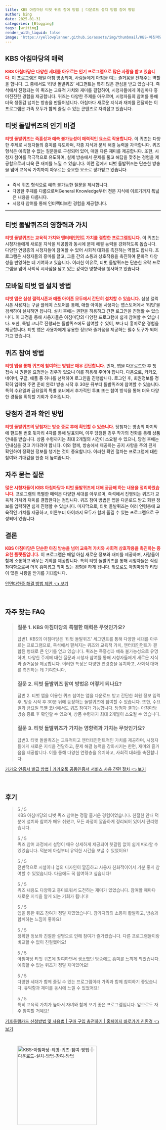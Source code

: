 ```yaml
---
title: KBS 아침마당 티벗 퀴즈 참여 방법 | 다운로드 설치 방법 참여 방법
author: bing
date: 2025-01-31
categories: [Blogging]
tags: [writing]
render_with_liquid: false
image: 'https://yellowplanner.github.io/assets/img/thumbnail/KBS-아침마당-티벗-퀴즈-참여-방법-|-다운로드-설치-방법-참여-방법.webp'
---
```



<h2 id='KBS 아침마당의 매력'>KBS 아침마당의 매력</h2>

<p><b><span style="color: #ee2323;">KBS 아침마당은 다양한 세대를 아우르는 인기 프로그램으로 많은 사랑을 받고 있습니다.</span></b> 이 프로그램은 매일 아침 방송되며, 사람들에게 아침을 여는 즐거움을 전해주는 역할을 합니다. 그 중에서도 ‘티벗 돌발퀴즈’ 세그먼트는 특히 많은 관심을 받고 있습니다. 즉석에서 진행되는 이 퀴즈는 교육적 가치와 재미를 결합하여, 시청자들에게 아침마다 흥미진진한 경험을 제공합니다. 퀴즈는 다양한 주제를 아우르며, 시청자들의 참여를 통해 더욱 생동감 넘치는 방송을 만들어냅니다. 아침마다 새로운 지식과 재미를 전달하는 이 프로그램은 가족 모두가 함께 즐길 수 있는 콘텐츠로 자리잡고 있습니다.</p>

<h2 id='티벗 돌발퀴즈의 인기 비결'>티벗 돌발퀴즈의 인기 비결</h2>

<p><b><span style="color: #ee2323;">티벗 돌발퀴즈는 즉흥성과 예측 불가능성이 매력적인 요소로 작용합니다.</span></b> 이 퀴즈는 다양한 주제로 시청자들의 흥미를 유도하며, 각종 지식과 문제 해결 능력을 자극합니다. 퀴즈 형식은 예측할 수 없는 질문들로 구성되어 있어, 매일 다른 재미를 제공합니다. 또한, 시청자 참여를 적극적으로 유도하여, 실제 방송에서 문제를 풀고 해답을 맞추는 경험을 제공함으로써 더욱 큰 재미를 느낄 수 있습니다. 이런 점에서 티벗 돌발퀴즈는 단순한 방송을 넘어 교육적 가치까지 아우르는 중요한 요소로 평가받고 있습니다.</p>

<hr />

<ul>
    <li>즉석 퀴즈 형식으로 예측 불가능한 질문을 제시합니다.</li>
    <li>다양한 주제를 다룸으로써General Knowledge부터 전문 지식에 이르기까지 폭넓은 내용을 다룹니다.</li>
    <li>시청자 참여를 통해 인터랙티브한 경험을 제공합니다.</li>
</ul>

<hr />

<h2 id='티벗 돌발퀴즈의 영향력과 가치'>티벗 돌발퀴즈의 영향력과 가치</h2>

<p><b><span style="color: #ee2323;">티벗 돌발퀴즈는 교육적 가치와 엔터테인먼트 가치를 결합한 프로그램입니다.</span></b> 이 퀴즈는 시청자들에게 새로운 지식을 제공함과 동시에 문제 해결 능력을 강화하도록 돕습니다. 다양한 연령층의 시청자들이 참여할 수 있어 사회적 대화를 촉진하는 역할도 합니다. 프로그램은 시청자들의 흥미를 끌고, 그들 간의 소통과 상호작용을 촉진하여 문화적 다양성을 반영하는 데 기여하고 있습니다. 이러한 이유로, 티벗 돌발퀴즈는 단순한 오락 프로그램을 넘어 사회적 시사점을 담고 있는 강력한 영향력을 행사하고 있습니다.</p>

<h2 id='모바일 티벗 앱 설치 방법'>모바일 티벗 앱 설치 방법</h2>

<p><b><span style="color: #ee2323;">티벗 앱은 삼성 갤럭시폰과 애플 아이폰 모두에서 간단히 설치할 수 있습니다.</span></b> 삼성 갤럭시폰 사용자는 구글 플레이 스토어를 통해, 애플 아이폰 사용자는 앱스토어에서 ‘티벗’을 검색하여 설치하면 됩니다. 설치 후에는 권한을 허용하고 간편 로그인을 진행할 수 있습니다. 이 과정을 통해 사용자들은 아침마당의 다양한 프로그램에 쉽게 참여할 수 있습니다. 또한, 특별 코너로 진행되는 돌발퀴즈에도 참여할 수 있어, 보다 더 흥미로운 경험을 제공합니다. 티벗 앱은 사용자에게 유용한 정보와 즐거움을 제공하는 필수 도구가 되어가고 있습니다.</p>

<h2 id='퀴즈 참여 방법'>퀴즈 참여 방법</h2>

<p><b><span style="color: #ee2323;">티벗 앱을 통해 퀴즈에 참여하는 방법은 매우 간단합니다.</span></b> 먼저, 앱을 다운로드한 후 첫 접속 시 권한을 요청받는 경우가 있으니 이를 허용해 주어야 합니다. 다음으로, 카카오, 네이버, 구글, 애플 중 하나를 선택하여 로그인을 진행합니다. 로그인 후, 회원정보를 정확히 입력해 주면 준비 완료! 방송 시작 후 30분 뒤부터 돌발퀴즈에 참여할 수 있습니다. 특히 수요일과 금요일의 특별 코너에서 추가적인 투표 또는 참여 방식을 통해 더욱 다양한 경품을 획득할 기회가 주어집니다.</p>

<h2 id='당첨자 결과 확인 방법'>당첨자 결과 확인 방법</h2>

<p><b><span style="color: #ee2323;">티벗 돌발퀴즈의 당첨자는 방송 종료 후에 확인할 수 있습니다.</span></b> 당첨자는 방송의 마지막에 핸드폰 번호 뒷자리 4자를 통해 발표되며, 이후 당첨된 경우 작가의 전화를 통해 상품 안내를 받습니다. 상품 수령까지는 최대 2개월의 시간이 소요될 수 있으니, 당첨 후에는 인내심을 갖고 기다려야 합니다. 이와 함께, 방송에서 제공하는 공지 사항을 주의 깊게 확인하여 정확한 정보를 챙기는 것이 중요합니다. 이러한 확인 절차는 프로그램에 대한 참여와 기대감을 한층 더 높여줍니다.</p>

<h2 id='자주 묻는 질문'>자주 묻는 질문</h2>

<p><b><span style="color: #ee2323;">많은 시청자들이 KBS 아침마당과 티벗 돌발퀴즈에 대해 궁금해 하는 내용을 정리하였습니다.</span></b> 프로그램의 특별한 매력은 다양한 세대를 아우르며, 즉석에서 진행되는 퀴즈가 교육적 가치와 재미를 결합한다는 점입니다. 퀴즈 참여 방법은 앱을 다운로드 받고 회원 정보를 입력하면 쉽게 진행할 수 있습니다. 마지막으로, 티벗 돌발퀴즈는 여러 연령층에 교육적인 가치를 제공하고, 어른부터 아이까지 모두가 함께 즐길 수 있는 프로그램으로 구성되어 있습니다.</p>

<h2 id='결론'>결론</h2>

<p><b><span style="color: #ee2323;">KBS 아침마당은 단순한 아침 방송을 넘어 교육적 가치와 사회적 상호작용을 촉진하는 중요한 플랫폼입니다.</span></b> 이 프로그램은 매일 아침 새로운 정보와 재미를 제공하며, 사람들이 함께 소통하고 배우는 기회를 제공합니다. 특히 티벗 돌발퀴즈를 통해 시청자들은 직접 참여함으로써 더욱 흥미롭고 의미 있는 경험을 하게 됩니다. 앞으로도 아침마당과 티벗이 많은 사랑을 받기를 기대합니다.</p>


<p><a class="click-button" title="안면다한증 해결 방법 제안" href="https://yellowplanner.github.io/posts/%EC%95%88%EB%A9%B4%EB%8B%A4%ED%95%9C%EC%A6%9D-%ED%95%B4%EA%B2%B0-%EB%B0%A9%EB%B2%95-%EC%A0%9C%EC%95%88/" rel="dofollow">안면다한증 해결 방법 제안 👈 보기</a></p><br>
<h2 id='자주_찾는_FAQ'>자주 찾는 FAQ</h2>
<div itemscope="" itemtype="https://schema.org/FAQPage">
<blockquote>
<div itemscope="" itemprop="mainEntity" itemtype="https://schema.org/Question">
<h3 itemprop="name">질문 1. KBS 아침마당의 특별한 매력은 무엇인가요?</h3>
<div itemscope="" itemprop="acceptedAnswer" itemtype="https://schema.org/Answer">
<span itemprop="text">
<p>답변1. KBS의 아침마당은 '티벗 돌발퀴즈' 세그먼트를 통해 다양한 세대를 아우르는 프로그램으로, 즉석에서 펼쳐지는 퀴즈와 교육적 가치, 엔터테인먼트가 결합된 형태로 큰 인기를 얻고 있습니다. 퀴즈는 즉흥성과 예측 불가능성으로 유명하며, 다양한 주제에 대한 질문과 시청자 참여를 통해 시청자들에게 새로운 지식과 즐거움을 제공합니다. 이러한 특징은 다양한 연령층을 유치하고, 사회적 대화를 촉진하는 데 기여합니다.</p>
</span>
</div>
</div>
<div itemscope="" itemprop="mainEntity" itemtype="https://schema.org/Question">
<h3 itemprop="name">질문 2. 티벗 돌발퀴즈 참여 방법은 어떻게 되나요?</h3>
<div itemscope="" itemprop="acceptedAnswer" itemtype="https://schema.org/Answer">
<span itemprop="text">
<p>답변 2. 티벗 앱을 이용한 퀴즈 참여는 앱을 다운로드 받고 간단한 회원 정보 입력 후, 방송 시작 후 30분 뒤에 등장하는 돌발퀴즈에 참여할 수 있습니다. 또한, 수요일과 금요일 특별 코너에서도 퀴즈 참여가 가능합니다. 당첨자 결과는 아침마당 방송 종료 후 확인할 수 있으며, 상품 수령까지 최대 2개월이 소요될 수 있습니다.</p>
</span>
</div>
</div>
<div itemscope="" itemprop="mainEntity" itemtype="https://schema.org/Question">
<h3 itemprop="name">질문 3. 티벗 돌발퀴즈가 가지는 영향력과 가치는 무엇인가요?</h3>
<div itemscope="" itemprop="acceptedAnswer" itemtype="https://schema.org/Answer">
<span itemprop="text">
<p>답변3. 티벗 돌발퀴즈는 교육적이고 엔터테인먼트적인 가치를 제공하며, 시청자들에게 새로운 지식을 전달하고, 문제 해결 능력을 강화시키는 한편, 재미와 즐거움을 제공합니다. 이를 통해 다양한 연령층을 유치하고, 사회적 대화를 촉진합니다.</p>
</span>
</div>
</div>
</blockquote>
</div>
<p><a class="click-button" title="카카오 인증서 발급 방법 | 카카오톡 공동인증서 서비스 사용 간편 절차" href="https://yellowplanner.github.io/posts/%EC%B9%B4%EC%B9%B4%EC%98%A4-%EC%9D%B8%EC%A6%9D%EC%84%9C-%EB%B0%9C%EA%B8%89-%EB%B0%A9%EB%B2%95-%EC%B9%B4%EC%B9%B4%EC%98%A4%ED%86%A1-%EA%B3%B5%EB%8F%99%EC%9D%B8%EC%A6%9D%EC%84%9C-%EC%84%9C%EB%B9%84%EC%8A%A4-%EC%82%AC%EC%9A%A9-%EA%B0%84%ED%8E%B8-%EC%A0%88%EC%B0%A8/" rel="dofollow">카카오 인증서 발급 방법 | 카카오톡 공동인증서 서비스 사용 간편 절차 👈 보기</a></p><br>
<h2 id='후기'>후기</h2>
<div itemscope itemtype="https://schema.org/Product">
  <blockquote>
  <div itemprop="review" itemscope itemtype="https://schema.org/Review">
      <div itemprop="reviewRating" itemscope itemtype="https://schema.org/Rating"> <span itemprop="ratingValue">5</span> / <span itemprop="bestRating">5</span> </div>
      <span itemprop="reviewBody">KBS 아침마당의 티벗 퀴즈 참여는 정말 즐거운 경험이었습니다. 친절한 안내 덕분에 설치와 참여가 매우 쉬웠고, 모든 과정이 깔끔하게 정리되어 있어서 편리했습니다.</span>
  </div>
  <br>
  <div itemprop="review" itemscope itemtype="https://schema.org/Review">
      <div itemprop="reviewRating" itemscope itemtype="https://schema.org/Rating"> <span itemprop="ratingValue">5</span> / <span itemprop="bestRating">5</span> </div>
      <span itemprop="reviewBody">퀴즈 참여 과정에서 설명이 매우 상세하게 제공되어 헷갈림 없이 쉽게 따라할 수 있었습니다. 덕분에 아침부터 유익한 시간을 보낼 수 있었어요!</span>
  </div>
  <br>
  <div itemprop="review" itemscope itemtype="https://schema.org/Review">
      <div itemprop="reviewRating" itemscope itemtype="https://schema.org/Rating"> <span itemprop="ratingValue">5</span> / <span itemprop="bestRating">5</span> </div>
      <span itemprop="reviewBody">전반적으로 시설이나 앱의 디자인이 깔끔하고 사용자 친화적이어서 기분 좋게 참여할 수 있었습니다. 다음에도 꼭 참여하고 싶습니다!</span>
  </div>
  <br>
  <div itemprop="review" itemscope itemtype="https://schema.org/Review">
      <div itemprop="reviewRating" itemscope itemtype="https://schema.org/Rating"> <span itemprop="ratingValue">5</span> / <span itemprop="bestRating">5</span> </div>
      <span itemprop="reviewBody">퀴즈 내용도 다양하고 흥미로워서 도전하는 재미가 있었습니다. 참여할 때마다 새로운 지식을 알게 되는 기회가 됩니다!</span>
  </div>
  <br>
  <div itemprop="review" itemscope itemtype="https://schema.org/Review">
      <div itemprop="reviewRating" itemscope itemtype="https://schema.org/Rating"> <span itemprop="ratingValue">5</span> / <span itemprop="bestRating">5</span> </div>
      <span itemprop="reviewBody">앱을 통한 퀴즈 참여가 정말 재밌었습니다. 참가자와의 소통이 활발하고, 방송과 함께하는 느낌이 좋아요!</span>
  </div>
  <br>
  <div itemprop="review" itemscope itemtype="https://schema.org/Review">
      <div itemprop="reviewRating" itemscope itemtype="https://schema.org/Rating"> <span itemprop="ratingValue">5</span> / <span itemprop="bestRating">5</span> </div>
      <span itemprop="reviewBody">정확한 정보와 친절한 설명으로 인해 참여가 즐거웠습니다. 다른 프로그램들이랑 비교할 수 없이 친절했어요!</span>
  </div>
  <br>
  <div itemprop="review" itemscope itemtype="https://schema.org/Review">
      <div itemprop="reviewRating" itemscope itemtype="https://schema.org/Rating"> <span itemprop="ratingValue">5</span> / <span itemprop="bestRating">5</span> </div>
      <span itemprop="reviewBody">아침마당 티벗 퀴즈에 참여하면서 생소했던 방송에도 흥미를 느끼게 되었습니다. 예측할 수 없는 퀴즈가 정말 재미있어요!</span>
  </div>
  <br>
  <div itemprop="review" itemscope itemtype="https://schema.org/Review">
      <div itemprop="reviewRating" itemscope itemtype="https://schema.org/Rating"> <span itemprop="ratingValue">5</span> / <span itemprop="bestRating">5</span> </div>
      <span itemprop="reviewBody">다양한 세대가 함께 즐길 수 있는 프로그램이라 가족과 함께 참여하기 좋았습니다. 유익함과 재미를 동시에 느낄 수 있었어요!</span>
  </div>
  <br>
  <div itemprop="review" itemscope itemtype="https://schema.org/Review">
      <div itemprop="reviewRating" itemscope itemtype="https://schema.org/Rating"> <span itemprop="ratingValue">5</span> / <span itemprop="bestRating">5</span> </div>
      <span itemprop="reviewBody">특히 교육적 가치가 높아서 자녀와 함께 보기 좋은 프로그램입니다. 앞으로도 자주 참여할 거예요!</span>
  </div>
  </blockquote>
</div>
<p><a class="click-button" title="기후동행카드 신청방법 및 사용법 | 구매 구입 충전하기 | 홈페이지 바로가기 친환경" href="https://yellowplanner.github.io/posts/%EA%B8%B0%ED%9B%84%EB%8F%99%ED%96%89%EC%B9%B4%EB%93%9C-%EC%8B%A0%EC%B2%AD%EB%B0%A9%EB%B2%95-%EB%B0%8F-%EC%82%AC%EC%9A%A9%EB%B2%95-%EA%B5%AC%EB%A7%A4-%EA%B5%AC%EC%9E%85-%EC%B6%A9%EC%A0%84%ED%95%98%EA%B8%B0-%ED%99%88%ED%8E%98%EC%9D%B4%EC%A7%80-%EB%B0%94%EB%A1%9C%EA%B0%80%EA%B8%B0-%EC%B9%9C%ED%99%98%EA%B2%BD/" rel="dofollow">기후동행카드 신청방법 및 사용법 | 구매 구입 충전하기 | 홈페이지 바로가기 친환경 👈 보기</a></p><br>
<figure class="image"><img src="https://yellowplanner.github.io/assets/img/thumbnail/KBS-아침마당-티벗-퀴즈-참여-방법-|-다운로드-설치-방법-참여-방법.webp" alt="KBS-아침마당-티벗-퀴즈-참여-방법-|-다운로드-설치-방법-참여-방법" width="256" height="256"></figure>